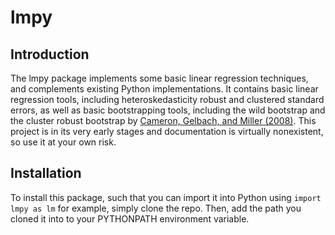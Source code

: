 # lmpy

## Introduction
The lmpy package implements some basic linear regression techniques, and complements existing Python implementations. It contains basic linear regression tools, including heteroskedasticity robust and clustered standard errors, as well as basic bootstrapping tools, including the wild bootstrap and the cluster robust bootstrap by [Cameron, Gelbach, and Miller (2008)](https://www.mitpressjournals.org/doi/10.1162/rest.90.3.414). This project is in its very early stages and documentation is virtually nonexistent, so use it at your own risk.

## Installation
To install this package, such that you can import it into Python using ``import lmpy as lm`` for example, simply clone the repo. Then, add the path you cloned it into to your PYTHONPATH environment variable.
